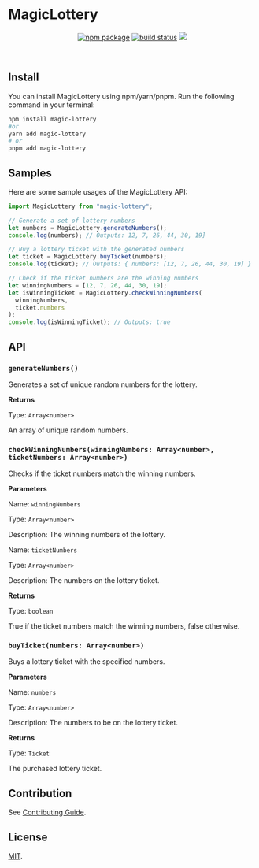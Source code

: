 # MagicLottery

<p align="center">
  <a href="https://npmjs.com/package/magic-lottery"><img src="https://img.shields.io/npm/v/magic-lottery.svg" alt="npm package"></a>
  <a href="https://github.com/logeast/magic-lottery/actions/workflows/ci.yml"><img src="https://github.com/logeast/magic-lottery/actions/workflows/ci.yml/badge.svg?branch=main" alt="build status"></a>
  <a href="https://www.npmjs.com/package/vitest"><img src="https://img.shields.io/npm/v/magic-lottery?color=729B1B&label="></a>
</p>
<br/>

## Install

You can install MagicLottery using npm/yarn/pnpm. Run the following command in your terminal:

```bash
npm install magic-lottery
#or
yarn add magic-lottery
# or
pnpm add magic-lottery
```

## Samples

Here are some sample usages of the MagicLottery API:

```javascript
import MagicLottery from "magic-lottery";

// Generate a set of lottery numbers
let numbers = MagicLottery.generateNumbers();
console.log(numbers); // Outputs: 12, 7, 26, 44, 30, 19]

// Buy a lottery ticket with the generated numbers
let ticket = MagicLottery.buyTicket(numbers);
console.log(ticket); // Outputs: { numbers: [12, 7, 26, 44, 30, 19] }

// Check if the ticket numbers are the winning numbers
let winningNumbers = [12, 7, 26, 44, 30, 19];
let isWinningTicket = MagicLottery.checkWinningNumbers(
  winningNumbers,
  ticket.numbers
);
console.log(isWinningTicket); // Outputs: true
```

## API

### `generateNumbers()`

Generates a set of unique random numbers for the lottery.

**Returns**

Type: `Array<number>`

An array of unique random numbers.

### `checkWinningNumbers(winningNumbers: Array<number>, ticketNumbers: Array<number>)`

Checks if the ticket numbers match the winning numbers.

**Parameters**

Name: `winningNumbers`

Type: `Array<number>`

Description: The winning numbers of the lottery.

Name: `ticketNumbers`

Type: `Array<number>`

Description: The numbers on the lottery ticket.

**Returns**

Type: `boolean`

True if the ticket numbers match the winning numbers, false otherwise.

### `buyTicket(numbers: Array<number>)`

Buys a lottery ticket with the specified numbers.

**Parameters**

Name: `numbers`

Type: `Array<number>`

Description: The numbers to be on the lottery ticket.

**Returns**

Type: `Ticket`

The purchased lottery ticket.

## Contribution

See [Contributing Guide](CONTRIBUTING.md).

## License

[MIT](LICENSE).
